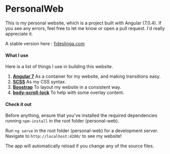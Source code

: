 # PersonalWeb

This is my personal website, which is a project built with Angular (7.0.4).
If you see any errors, feel free to let me know or open a pull request. I'd
really appreciate it.

A stable version here : [fideslinga.com](http://fideslinga.com/)

#### What I use

Here is a list of things I use in building this website.
1. [**Angular 7**](https://angular.io/)
As a container for my website, and making transitions easy.
2. [**SCSS**](https://sass-lang.com/)
As my CSS syntax.
3. [**Boostrap**](https://getbootstrap.com/)
To layout my website in a consistent way.
4. [**body-scroll-lock**](http://fideslinga.com/closeter/)
To help with some overlay content.

#### Check it out

Before anything, ensure that you've installed the required dependencies running
`npm-install` in the root folder (personal-web).

Run `ng serve` in the root folder (personal-web) for a development server.
Navigate to `http://localhost:4200/` to see my website!

The app will automatically reload if you change any of the source files.
